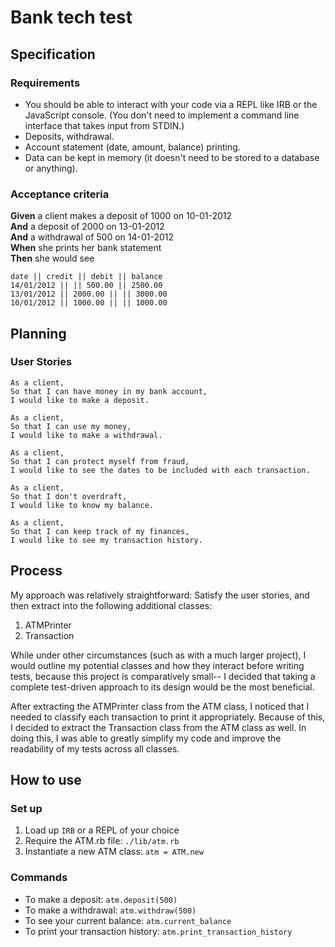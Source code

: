 # Bank tech test

## Specification

### Requirements

* You should be able to interact with your code via a REPL like IRB or the JavaScript console.  (You don't need to implement a command line interface that takes input from STDIN.)
* Deposits, withdrawal.
* Account statement (date, amount, balance) printing.
* Data can be kept in memory (it doesn't need to be stored to a database or anything).

### Acceptance criteria

**Given** a client makes a deposit of 1000 on 10-01-2012  
**And** a deposit of 2000 on 13-01-2012  
**And** a withdrawal of 500 on 14-01-2012  
**When** she prints her bank statement  
**Then** she would see

```
date || credit || debit || balance
14/01/2012 || || 500.00 || 2500.00
13/01/2012 || 2000.00 || || 3000.00
10/01/2012 || 1000.00 || || 1000.00
```
## Planning

### User Stories

```
As a client,
So that I can have money in my bank account,
I would like to make a deposit.

As a client,
So that I can use my money,
I would like to make a withdrawal.

As a client,
So that I can protect myself from fraud,
I would like to see the dates to be included with each transaction.

As a client,
So that I don't overdraft,
I would like to know my balance.

As a client,
So that I can keep track of my finances,
I would like to see my transaction history.
```
## Process

My approach was relatively straightforward: Satisfy the user stories, and then extract into the following additional classes:

1. ATMPrinter
2. Transaction

While under other circumstances (such as with a much larger project), I would outline my potential classes and how they interact before writing tests, because this project is comparatively small-- I decided that taking a complete test-driven approach to its design would be the most beneficial. 

After extracting the ATMPrinter class from the ATM class, I noticed that I needed to classify each transaction to print it appropriately. Because of this, I decided to extract the Transaction class from the ATM class as well. In doing this, I was able to greatly simplify my code and improve the readability of my tests across all classes.

## How to use

### Set up

1. Load up `IRB` or a REPL of your choice
2. Require the ATM.rb file: `./lib/atm.rb`
3. Instantiate a new ATM class: `atm = ATM.new`

### Commands

- To make a deposit: `atm.deposit(500)`
- To make a withdrawal: `atm.withdraw(500)`
- To see your current balance: `atm.current_balance`
- To print your transaction history: `atm.print_transaction_history`
